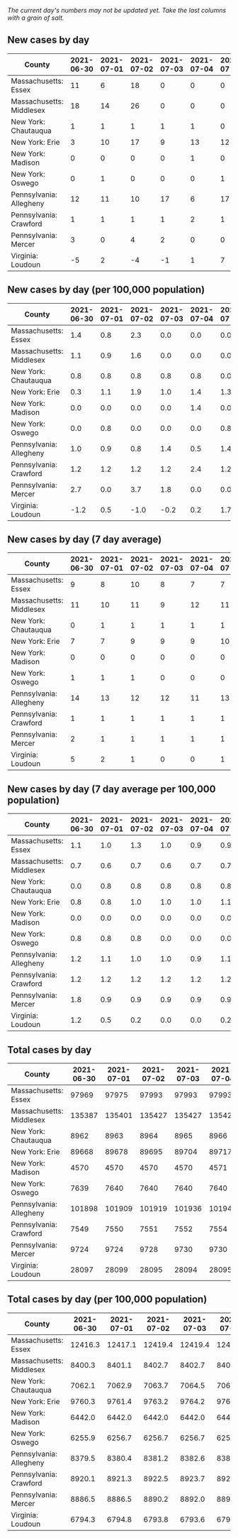 _The current day's numbers may not be updated yet. Take the last columns with a grain of salt._
## New cases by day

| County | 2021-06-30 | 2021-07-01 | 2021-07-02 | 2021-07-03 | 2021-07-04 | 2021-07-05 | 2021-07-06 |
| --- | --- | --- | --- | --- | --- | --- | --- |
| Massachusetts: Essex | 11 | 6 | 18 | 0 | 0 | 0 | 27 |
| Massachusetts: Middlesex | 18 | 14 | 26 | 0 | 0 | 0 | 51 |
| New York: Chautauqua | 1 | 1 | 1 | 1 | 1 | 0 |  |
| New York: Erie | 3 | 10 | 17 | 9 | 13 | 12 | 8 |
| New York: Madison | 0 | 0 | 0 | 0 | 1 | 0 |  |
| New York: Oswego | 0 | 1 | 0 | 0 | 0 | 1 | 2 |
| Pennsylvania: Allegheny | 12 | 11 | 10 | 17 | 6 | 17 | 3 |
| Pennsylvania: Crawford | 1 | 1 | 1 | 1 | 2 | 1 | 2 |
| Pennsylvania: Mercer | 3 | 0 | 4 | 2 | 0 | 0 | 1 |
| Virginia: Loudoun | -5 | 2 | -4 | -1 | 1 | 7 | 3 |

## New cases by day (per 100,000 population)

| County | 2021-06-30 | 2021-07-01 | 2021-07-02 | 2021-07-03 | 2021-07-04 | 2021-07-05 | 2021-07-06 |
| --- | --- | --- | --- | --- | --- | --- | --- |
| Massachusetts: Essex | 1.4 | 0.8 | 2.3 | 0.0 | 0.0 | 0.0 | 3.4 |
| Massachusetts: Middlesex | 1.1 | 0.9 | 1.6 | 0.0 | 0.0 | 0.0 | 3.2 |
| New York: Chautauqua | 0.8 | 0.8 | 0.8 | 0.8 | 0.8 | 0.0 |  |
| New York: Erie | 0.3 | 1.1 | 1.9 | 1.0 | 1.4 | 1.3 | 0.9 |
| New York: Madison | 0.0 | 0.0 | 0.0 | 0.0 | 1.4 | 0.0 |  |
| New York: Oswego | 0.0 | 0.8 | 0.0 | 0.0 | 0.0 | 0.8 | 1.6 |
| Pennsylvania: Allegheny | 1.0 | 0.9 | 0.8 | 1.4 | 0.5 | 1.4 | 0.2 |
| Pennsylvania: Crawford | 1.2 | 1.2 | 1.2 | 1.2 | 2.4 | 1.2 | 2.4 |
| Pennsylvania: Mercer | 2.7 | 0.0 | 3.7 | 1.8 | 0.0 | 0.0 | 0.9 |
| Virginia: Loudoun | -1.2 | 0.5 | -1.0 | -0.2 | 0.2 | 1.7 | 0.7 |

## New cases by day (7 day average)

| County | 2021-06-30 | 2021-07-01 | 2021-07-02 | 2021-07-03 | 2021-07-04 | 2021-07-05 | 2021-07-06 |
| --- | --- | --- | --- | --- | --- | --- | --- |
| Massachusetts: Essex | 9 | 8 | 10 | 8 | 7 | 7 | 9 |
| Massachusetts: Middlesex | 11 | 10 | 11 | 9 | 12 | 11 | 16 |
| New York: Chautauqua | 0 | 1 | 1 | 1 | 1 | 1 |  |
| New York: Erie | 7 | 7 | 9 | 9 | 9 | 10 | 10 |
| New York: Madison | 0 | 0 | 0 | 0 | 0 | 0 |  |
| New York: Oswego | 1 | 1 | 1 | 0 | 0 | 0 | 1 |
| Pennsylvania: Allegheny | 14 | 13 | 12 | 12 | 11 | 13 | 11 |
| Pennsylvania: Crawford | 1 | 1 | 1 | 1 | 1 | 1 | 1 |
| Pennsylvania: Mercer | 2 | 1 | 1 | 1 | 1 | 1 | 1 |
| Virginia: Loudoun | 5 | 2 | 1 | 0 | 0 | 1 | 0 |

## New cases by day (7 day average per 100,000 population)

| County | 2021-06-30 | 2021-07-01 | 2021-07-02 | 2021-07-03 | 2021-07-04 | 2021-07-05 | 2021-07-06 |
| --- | --- | --- | --- | --- | --- | --- | --- |
| Massachusetts: Essex | 1.1 | 1.0 | 1.3 | 1.0 | 0.9 | 0.9 | 1.1 |
| Massachusetts: Middlesex | 0.7 | 0.6 | 0.7 | 0.6 | 0.7 | 0.7 | 1.0 |
| New York: Chautauqua | 0.0 | 0.8 | 0.8 | 0.8 | 0.8 | 0.8 |  |
| New York: Erie | 0.8 | 0.8 | 1.0 | 1.0 | 1.0 | 1.1 | 1.1 |
| New York: Madison | 0.0 | 0.0 | 0.0 | 0.0 | 0.0 | 0.0 |  |
| New York: Oswego | 0.8 | 0.8 | 0.8 | 0.0 | 0.0 | 0.0 | 0.8 |
| Pennsylvania: Allegheny | 1.2 | 1.1 | 1.0 | 1.0 | 0.9 | 1.1 | 0.9 |
| Pennsylvania: Crawford | 1.2 | 1.2 | 1.2 | 1.2 | 1.2 | 1.2 | 1.2 |
| Pennsylvania: Mercer | 1.8 | 0.9 | 0.9 | 0.9 | 0.9 | 0.9 | 0.9 |
| Virginia: Loudoun | 1.2 | 0.5 | 0.2 | 0.0 | 0.0 | 0.2 | 0.0 |

## Total cases by day

| County | 2021-06-30 | 2021-07-01 | 2021-07-02 | 2021-07-03 | 2021-07-04 | 2021-07-05 | 2021-07-06 |
| --- | --- | --- | --- | --- | --- | --- | --- |
| Massachusetts: Essex | 97969 | 97975 | 97993 | 97993 | 97993 | 97993 | 98020 |
| Massachusetts: Middlesex | 135387 | 135401 | 135427 | 135427 | 135427 | 135427 | 135478 |
| New York: Chautauqua | 8962 | 8963 | 8964 | 8965 | 8966 | 8966 |  |
| New York: Erie | 89668 | 89678 | 89695 | 89704 | 89717 | 89729 | 89737 |
| New York: Madison | 4570 | 4570 | 4570 | 4570 | 4571 | 4571 |  |
| New York: Oswego | 7639 | 7640 | 7640 | 7640 | 7640 | 7641 | 7643 |
| Pennsylvania: Allegheny | 101898 | 101909 | 101919 | 101936 | 101942 | 101959 | 101962 |
| Pennsylvania: Crawford | 7549 | 7550 | 7551 | 7552 | 7554 | 7555 | 7557 |
| Pennsylvania: Mercer | 9724 | 9724 | 9728 | 9730 | 9730 | 9730 | 9731 |
| Virginia: Loudoun | 28097 | 28099 | 28095 | 28094 | 28095 | 28102 | 28105 |

## Total cases by day (per 100,000 population)

| County | 2021-06-30 | 2021-07-01 | 2021-07-02 | 2021-07-03 | 2021-07-04 | 2021-07-05 | 2021-07-06 |
| --- | --- | --- | --- | --- | --- | --- | --- |
| Massachusetts: Essex | 12416.3 | 12417.1 | 12419.4 | 12419.4 | 12419.4 | 12419.4 | 12422.8 |
| Massachusetts: Middlesex | 8400.3 | 8401.1 | 8402.7 | 8402.7 | 8402.7 | 8402.7 | 8405.9 |
| New York: Chautauqua | 7062.1 | 7062.9 | 7063.7 | 7064.5 | 7065.2 | 7065.2 |  |
| New York: Erie | 9760.3 | 9761.4 | 9763.2 | 9764.2 | 9765.6 | 9766.9 | 9767.8 |
| New York: Madison | 6442.0 | 6442.0 | 6442.0 | 6442.0 | 6443.4 | 6443.4 |  |
| New York: Oswego | 6255.9 | 6256.7 | 6256.7 | 6256.7 | 6256.7 | 6257.5 | 6259.2 |
| Pennsylvania: Allegheny | 8379.5 | 8380.4 | 8381.2 | 8382.6 | 8383.1 | 8384.5 | 8384.7 |
| Pennsylvania: Crawford | 8920.1 | 8921.3 | 8922.5 | 8923.7 | 8926.0 | 8927.2 | 8929.6 |
| Pennsylvania: Mercer | 8886.5 | 8886.5 | 8890.2 | 8892.0 | 8892.0 | 8892.0 | 8892.9 |
| Virginia: Loudoun | 6794.3 | 6794.8 | 6793.8 | 6793.6 | 6793.8 | 6795.5 | 6796.2 |
